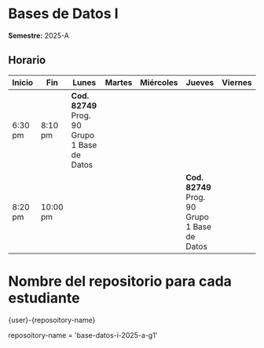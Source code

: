 # Bases de Datos I

**Semestre:** 2025-A

## Horario

| Inicio  | Fin    | Lunes                               | Martes | Miércoles | Jueves                                | Viernes |
|---------|--------|------------------------------------|--------|------------|--------------------------------------|---------|
| 6:30 pm | 8:10 pm | **Cod. 82749** Prog. 90 Grupo 1 Base de Datos   |        |            |        |         |
| 8:20 pm | 10:00 pm |                                    |        |            | **Cod. 82749** Prog. 90 Grupo 1 Base de Datos |         |

# Nombre del repositorio para cada estudiante

{user}-{reposoitory-name}

reposoitory-name = 'base-datos-i-2025-a-g1'